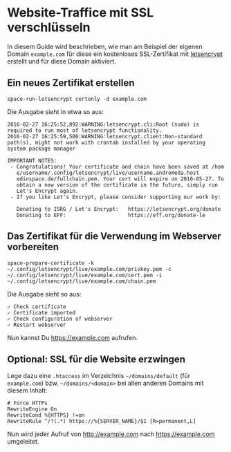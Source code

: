 # Website-Traffice mit SSL verschlüsseln

In diesem Guide wird beschrieben, wie man am Beispiel der eigenen Domain `example.com` für diese ein kostenloses SSL-Zertifikat mit [letsencrypt](https://letsencrypt.org/) erstellt und für diese Domain aktiviert.

## Ein neues Zertifikat erstellen

    space-run-letsencrypt certonly -d example.com

Die Ausgabe sieht in etwa so aus:

    2016-02-27 16:25:52,892:WARNING:letsencrypt.cli:Root (sudo) is required to run most of letsencrypt functionality.
    2016-02-27 16:25:59,506:WARNING:letsencrypt.client:Non-standard path(s), might not work with crontab installed by your operating system package manager
    
    IMPORTANT NOTES:
     - Congratulations! Your certificate and chain have been saved at /hom
       e/username/.config/letsencrypt/live/username.andromeda.host
       edinspace.de/fullchain.pem. Your cert will expire on 2016-05-27. To
       obtain a new version of the certificate in the future, simply run
       Let's Encrypt again.
     - If you like Let's Encrypt, please consider supporting our work by:

       Donating to ISRG / Let's Encrypt:   https://letsencrypt.org/donate
       Donating to EFF:                    https://eff.org/donate-le

## Das Zertifikat für die Verwendung im Webserver vorbereiten

    space-prepare-certificate -k ~/.config/letsencrypt/live/example.com/privkey.pem -c ~/.config/letsencrypt/live/example.com/cert.pem -i ~/.config/letsencrypt/live/example.com/chain.pem

Die Ausgabe sieht so aus:

    ✓ Check certificate
    ✓ Certificate imported
    ✓ Check configuration of webserver
    ✓ Restart webserver

Nun kannst Du <https://example.com> aufrufen.

## Optional: SSL für die Website erzwingen

Lege dazu eine `.htaccess` im Verzeichnis `~/domains/default` (für `example.com`) bzw. `~/domains/<domain>` bei allen anderen Domains mit diesem Inhalt:

    # Force HTTPs
    RewriteEngine On
    RewriteCond %{HTTPS} !=on
    RewriteRule ^/?(.*) https://%{SERVER_NAME}/$1 [R=permanent,L]

Nun wird jeder Aufruf von <http://example.com> nach <https://example.com> umgeleitet.

